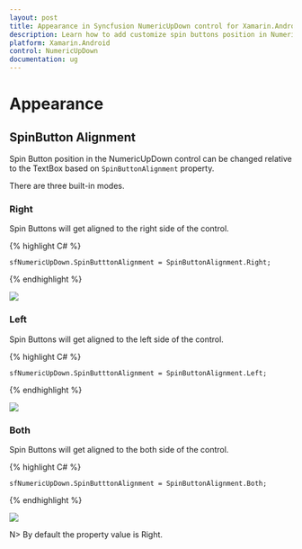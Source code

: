 ```yaml
---
layout: post
title: Appearance in Syncfusion NumericUpDown control for Xamarin.Android
description: Learn how to add customize spin buttons position in NumericUpDown.
platform: Xamarin.Android
control: NumericUpDown
documentation: ug
---
```


# Appearance

## SpinButton Alignment

Spin Button position in the NumericUpDown control can be changed relative to the TextBox based on `SpinButtonAlignment` property. 

There are three built-in modes.

### Right

Spin Buttons will get aligned to the right side of the control.

{% highlight C# %}

	sfNumericUpDown.SpinButttonAlignment = SpinButtonAlignment.Right;

{% endhighlight %}

![](images/right.png)

### Left

Spin Buttons will get aligned to the left side of the control.

{% highlight C# %}

	sfNumericUpDown.SpinButttonAlignment = SpinButtonAlignment.Left;

{% endhighlight %}

![](images/left.png)

### Both

Spin Buttons will get aligned to the both side of the control.

{% highlight C# %}

	sfNumericUpDown.SpinButttonAlignment = SpinButtonAlignment.Both;

{% endhighlight %}

![](images/both.png)

N> By default the property value is Right.



